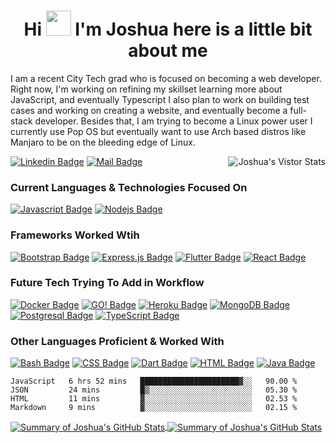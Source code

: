 
<h1 align="center">Hi <img src="https://raw.githubusercontent.com/ShahriarShafin/ShahriarShafin/main/Assets/hi.gif" width="40px"/> I'm Joshua here is a little bit about me</h1>

<p>
I am a recent City Tech grad who is focused on becoming a web developer. Right now, I'm working on refining my skillset learning more about JavaScript, and eventually Typescript I also plan to work on building test cases and working on creating a website, and eventually become a full-stack developer. Besides that, I am trying to become a Linux power user I currently use Pop OS but eventually want to use Arch based distros like Manjaro to be on the bleeding edge of Linux.
</p>

<a href="https://github.com/jacgit18">
<img align="right" src="https://visitor-badge.glitch.me/badge?page_id=jacgit18.jacgit18user=jacgit18" alt="Joshua's Vistor Stats" title="Vistors" />
</a>

<!--
**jacgit18/jacgit18** is a ✨ _special_ ✨ repository because its `README.md` (this file) appears on your GitHub profile.

Here are some ideas to get you started:

- 🔭 I’m currently working on ...
- 🌱 I’m currently learning ...
- 👯 I’m looking to collaborate on ...
- 🤔 I’m looking for help with ...
- 💬 Ask me about ...
- 📫 How to reach me: ...
- 😄 Pronouns: ...
- ⚡ Fun fact: ...
-->

[![Linkedin Badge](https://img.shields.io/badge/-Joshua-0e76a8?style=flat&labelColor=0e76a8&logo=linkedin&logoColor=white)](https://www.linkedin.com/in/joshua-carpentier)                                      [![Mail Badge](https://img.shields.io/badge/-Joshua-c0392b?style=flat&labelColor=c0392b&logo=gmail&logoColor=white)](mailto:jacdevgoo2020@gmail.com)

### Current Languages & Technologies Focused On
[![Javascript Badge](https://img.shields.io/badge/-Javascript-F0DB4F?style=for-the-badge&labelColor=black&logo=javascript&logoColor=F0DB4F)](#)
[![Nodejs Badge](https://img.shields.io/badge/-Nodejs-3C873A?style=for-the-badge&labelColor=black&logo=node.js&logoColor=3C873A)](#) 

### Frameworks Worked Wtih 
[![Bootstrap Badge](https://img.shields.io/badge/-Bootstrap-ffffff?style=for-the-badge&labelColor=6610f2&logo=bootstrap&logoColor=ffffff)](#)
[![Express.js Badge](https://img.shields.io/badge/-Express.js-ffffff?style=for-the-badge&labelColor=black&logo=express&logoColor=ffffff)](#)
[![Flutter Badge](https://img.shields.io/badge/-Flutter-ffffff?style=for-the-badge&labelColor=black&logo=flutter&logoColor=61DBFB)](#)
[![React Badge](https://img.shields.io/badge/-React-61DBFB?style=for-the-badge&labelColor=black&logo=react&logoColor=61DBFB)](#)




### Future Tech Trying To Add in Workflow
[![Docker Badge](https://img.shields.io/badge/-Docker-17a2b8?style=for-the-badge&labelColor=black&logo=docker&logoColor=61DBFB)](#) 
[![GO! Badge](https://img.shields.io/badge/-GO!-007d9c?style=for-the-badge&labelColor=ffffff&logo=go&logoColor=007d9c)](#)
[![Heroku Badge](https://img.shields.io/badge/-Heroku-ffffff?style=for-the-badge&labelColor=79589f&logo=heroku&logoColor=ffffff)](#) 
[![MongoDB Badge](https://img.shields.io/badge/-MongoDB-ffffff?style=for-the-badge&labelColor=13aa52&logo=mongodb&logoColor=ffffff)](#)
[![Postgresql Badge](https://img.shields.io/badge/-Postgresql-336791?style=for-the-badge&labelColor=ffffff&logo=postgresql&logoColor=336791)](#)
[![TypeScript Badge](https://img.shields.io/badge/-TypeScript-3178c6?style=for-the-badge&labelColor=ffffff&logo=typescript&logoColor=3178c6)](#)
### Other Languages Proficient & Worked With 
[![Bash Badge](https://img.shields.io/badge/-Bash-f2bf18?style=for-the-badge&labelColor=black&logo=linux&logoColor=white)](#)
[![CSS Badge](https://img.shields.io/badge/-CSS-ffffff?style=for-the-badge&labelColor=ffffff&logo=css3&logoColor=007bff)](#) 
[![Dart Badge](https://img.shields.io/badge/-Dart-1b73de?style=for-the-badge&labelColor=black&logo=dart&logoColor=1b73de)](#)
[![HTML Badge](https://img.shields.io/badge/-HTML-ffffff?style=for-the-badge&labelColor=ffffff&logo=html5&logoColor=orange)](#) 
[![Java Badge](https://img.shields.io/badge/-Java-ff7b00?style=for-the-badge&labelColor=black&logo=java&logoColor=orange)](#) 



<!--START_SECTION:waka-->
```text
JavaScript   6 hrs 52 mins   ██████████████████████▓░░   90.00 % 
JSON         24 mins         █▒░░░░░░░░░░░░░░░░░░░░░░░   05.30 % 
HTML         11 mins         ▓░░░░░░░░░░░░░░░░░░░░░░░░   02.53 % 
Markdown     9 mins          ▓░░░░░░░░░░░░░░░░░░░░░░░░   02.15 % 
```
<!--END_SECTION:waka-->


<a href="https://github.com/jacgit18">
<img align="center"  src="https://github-readme-streak-stats.herokuapp.com/?user=jacgit18&theme=great-gatsby" alt="Summary of Joshua's GitHub Stats" title="Summary of Joshua's GitHub Streak" />
</a> 

<a href="https://github.com/jacgit18">
<img align="center" position="relative" top=100px src="https://github-readme-stats.vercel.app/api?username=jacgit18&show_icons=true&count_private=true&hide=stars&theme=great-gatsby&custom_title=Joshua%27s%20Overall%20GitHub%20Stats" alt="Summary of Joshua's GitHub Stats" title="Summary of Joshua's GitHub Stats"/>
</a> 

<!-- <a href="https://github.com/jacgit18">
<img align="left" src="https://github-readme-stats.vercel.app/api/top-langs/?username=jacgit18&theme=great-gatsby&langs_count=7&hide=hack&custom_title=Joshua%27s%20Most%20Used%20Languages" alt="List of Joshua's Most Used Languages" title="List of Joshua's Most Used Languages" />
</a> -->



